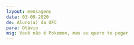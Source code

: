 ```yaml
---
layout: mensagens
data: 03-09-2020
de: Aluno(a) da UFC
para: Otávio
msg: Você não é Pokemon, mas eu quero te pegar
---
```

